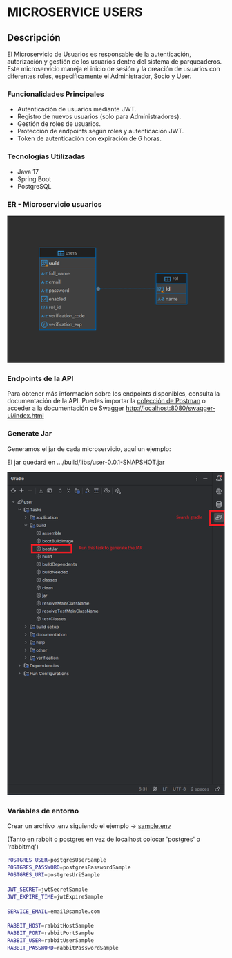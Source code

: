 # MICROSERVICE USERS

## Descripción

El Microservicio de Usuarios es responsable de la autenticación, autorización y gestión de los usuarios dentro del 
sistema de parqueaderos. Este microservicio maneja el inicio de sesión y la creación de usuarios con diferentes roles, 
específicamente el Administrador, Socio y User.

### Funcionalidades Principales
- Autenticación de usuarios mediante JWT.
- Registro de nuevos usuarios (solo para Administradores).
- Gestión de roles de usuarios.
- Protección de endpoints según roles y autenticación JWT.
- Token de autenticación con expiración de 6 horas.

### Tecnologías Utilizadas
- Java 17
- Spring Boot 
- PostgreSQL 

### ER - Microservicio usuarios
<div style="align-items: center">
    <img src="src/main/resources/static/er-ms-user.png" alt="Centered Image" />
</div>

### Endpoints de la API

Para obtener más información sobre los endpoints disponibles, consulta la documentación de la API. 
Puedes importar la [colección de Postman](../Parking%20Backend.postman_collection.json) 
o acceder a la documentación de Swagger [http://localhost:8080/swagger-ui/index.html](http://localhost:8080/swagger-ui/index.html)


### Generate Jar

Generamos el jar de cada microservicio, aquí un ejemplo:

El jar quedará en .../build/libs/user-0.0.1-SNAPSHOT.jar
<div style="align-items: center">
    <img src="src/main/resources/static/GenerateJar.png" alt="Centered Image" />
</div>

### Variables de entorno

Crear un archivo .env siguiendo el ejemplo -> [sample.env](sample.env)

(Tanto en rabbit o postgres en vez de localhost colocar 'postgres' o 'rabbitmq')


```bash
POSTGRES_USER=postgresUserSample
POSTGRES_PASSWORD=postgresPasswordSample
POSTGRES_URI=postgresUriSample

JWT_SECRET=jwtSecretSample
JWT_EXPIRE_TIME=jwtExpireSample

SERVICE_EMAIL=email@sample.com

RABBIT_HOST=rabbitHostSample
RABBIT_PORT=rabbitPortSample
RABBIT_USER=rabbitUserSample
RABBIT_PASSWORD=rabbitPasswordSample
```



